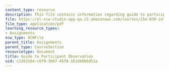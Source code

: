 ```yaml
---
content_type: resource
description: This file contains information regarding guide to participant observation.
file: https://ol-ocw-studio-app-qa.s3.amazonaws.com/courses/21m-030-introduction-to-world-music-spring-2013/c1263164c6f93b6745f8161d46b6d51a_MIT21M_030S13_paper2Partob.pdf
file_type: application/pdf
learning_resource_types:
- Assignments
ocw_type: OCWFile
parent_title: Assignments
parent_type: CourseSection
resourcetype: Document
title: Guide to Participant Observation
uid: c1263164-c6f9-3b67-45f8-161d46b6d51a
---
```


